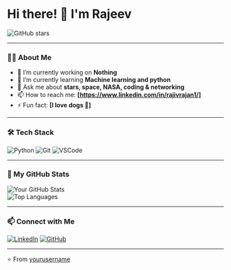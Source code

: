 # Hi there! 👋 I'm Rajeev


![GitHub stars](https://img.shields.io/github/stars/yourusername?style=social)

---

### 👨‍💻 About Me  
- 🔭 I’m currently working on **Nothing**  
- 🌱 I’m currently learning **Machine learning and python**  
- 💬 Ask me about **stars, space, NASA, coding & networking**  
- 📫 How to reach me: **[https://www.linkedin.com/in/rajivrajan1/]**  
- ⚡ Fun fact: **[I love dogs 🐶]**

---

### 🛠️ Tech Stack  
![Python](https://img.shields.io/badge/-Python-3776AB?logo=python&logoColor=white&style=flat)
![Git](https://img.shields.io/badge/-Git-F05032?logo=git&logoColor=white&style=flat)
![VSCode](https://img.shields.io/badge/-VSCode-007ACC?logo=visual-studio-code&logoColor=white&style=flat)

---

### 🌟 My GitHub Stats  
![Your GitHub Stats](https://github-readme-stats.vercel.app/api?username=rajiv-rajan1&show_icons=true&theme=radical)  
![Top Languages](https://github-readme-stats.vercel.app/api/top-langs/?username=rajiv-rajan1&layout=compact&theme=radical)  

---

### 📫 Connect with Me  
[![LinkedIn](https://img.shields.io/badge/-LinkedIn-0077B5?logo=linkedin&logoColor=white&style=flat)](https://www.linkedin.com/in/rajivrajan1)
[![GitHub](https://img.shields.io/badge/-GitHub-181717?logo=github&logoColor=white&style=flat)](https://github.com/rajivrajan1)

---

⭐️ From [yourusername](https://github.com/rajivrajan1)
